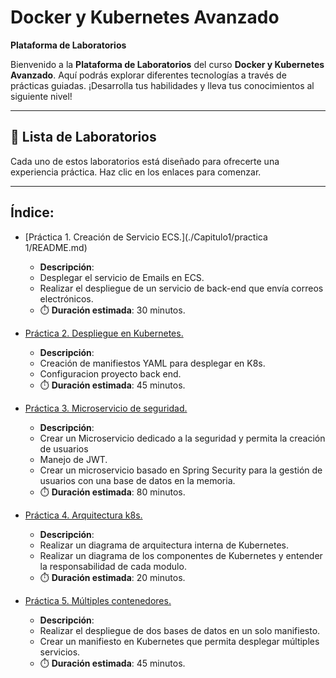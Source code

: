 # Docker y Kubernetes Avanzado

**Plataforma de Laboratorios**

Bienvenido a la **Plataforma de Laboratorios** del curso **Docker y Kubernetes Avanzado**. Aquí podrás explorar diferentes tecnologías a través de prácticas guiadas. ¡Desarrolla tus habilidades y lleva tus conocimientos al siguiente nivel!

---

## 🌟 **Lista de Laboratorios**

Cada uno de estos laboratorios está diseñado para ofrecerte una experiencia práctica. Haz clic en los enlaces para comenzar.

---
 
## Índice:
 - [Práctica 1. Creación de Servicio ECS.](./Capitulo1/practica 1/README.md)
   - **Descripción**:
   - Desplegar el servicio de Emails en ECS.
   - Realizar el despliegue de un servicio de back-end que envía correos electrónicos. 
   - ⏱️ **Duración estimada**: 30 minutos.

 - [Práctica 2. Despliegue en Kubernetes.](./Capitulo2/README.md)
   - **Descripción**:
   - Creación de manifiestos YAML para desplegar en K8s.
   - Configuracion proyecto back end.
   - ⏱️ **Duración estimada**: 45 minutos.

 - [Práctica 3. Microservicio de seguridad.](./Capitulo3/README.md)
   - **Descripción**:
   - Crear un Microservicio dedicado a la seguridad y permita la creación de usuarios
   - Manejo de JWT.
   - Crear un microservicio basado en Spring Security para la gestión de usuarios con una base de datos en la memoria.
   - ⏱️ **Duración estimada**: 80 minutos.

 - [Práctica 4. Arquitectura k8s.](./Capitulo4/README.md)
   - **Descripción**:
   - Realizar un diagrama de arquitectura interna de Kubernetes.
   - Realizar un diagrama de los componentes de Kubernetes y entender la responsabilidad de cada modulo.
   - ⏱️ **Duración estimada**: 20 minutos.

 - [Práctica 5. Múltiples contenedores.](./Capitulo5/README.md)
   - **Descripción**:
   - Realizar el despliegue de dos bases de datos en un solo manifiesto.
   - Crear un manifiesto en Kubernetes que permita desplegar múltiples servicios. 
   - ⏱️ **Duración estimada**: 45 minutos.
